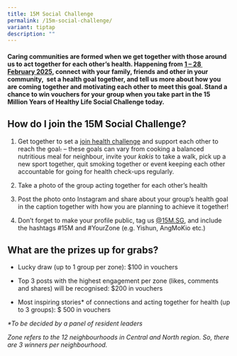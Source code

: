 ```yaml
---
title: 15M Social Challenge
permalink: /15m-social-challenge/
variant: tiptap
description: ""
---
```

<h4>Caring communities are formed when we get together with those around us to act together for each other’s health. Happening from <u>1 – 28&nbsp; February 2025</u>, connect with your family, friends and other in your community,&nbsp; set a health goal together, and tell us more about how you are coming together and motivating each other to meet this goal. Stand a chance to win vouchers for your group when you take part in the 15 Million Years of Healthy Life Social Challenge today.</h4>
<h2>How do I join the 15M Social Challenge?</h2>
<ol data-tight="true" class="tight">
<li>
<p>Get together to set a <a href="/15m-social-challenge" rel="noopener nofollow" target="_blank">join health challenge</a> and
support each other to reach the goal<s>.</s> – these goals can vary from
cooking a balanced nutritious meal for neighbour, invite your <em>kakis</em> to
take a walk, pick up a new sport together, quit smoking together or even<s>t</s> keeping
each other accountable for going for health check-ups regularly.</p>
</li>
<li>
<p>Take a photo of the group acting together for each other’s health</p>
</li>
<li>
<p>Post the photo onto Instagram and share about your group’s health goal
in the caption together with how you are planning to achieve it together!</p>
</li>
<li>
<p>Don’t forget to make your profile public, tag us <a href="www.instagram.com/15m.sg" rel="noopener nofollow" target="_blank">@15M.SG</a>, and include the hashtags #15M
and #YourZone (e.g. Yishun, AngMoKio etc.)</p>
</li>
</ol>
<p></p>
<h2>What are the prizes up for grabs?</h2>
<ul data-tight="true" class="tight">
<li>
<p>Lucky draw (up to 1 group per zone): $100 in vouchers</p>
</li>
<li>
<p>Top 3 posts with the highest engagement per zone (likes, comments and
shares) will be recognised: $200 in vouchers</p>
</li>
<li>
<p>Most inspiring stories* of connections and acting together for health
(up to 3 groups): $ 500 in vouchers</p>
</li>
</ul>
<p><em>*To be decided by a panel of resident leaders</em>
</p>
<p><em>Zone refers to the 12 neighbourhoods in Central and North region. So, there are 3 winners per neighbourhood.</em>
</p>